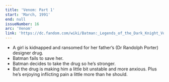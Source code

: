 ```yaml
---
title: 'Venom: Part 1'
start: 'March, 1991'
end: null
issueNumber: 16
arc: 'Venom'
link: 'https://dc.fandom.com/wiki/Batman:_Legends_of_the_Dark_Knight_Vol_1_16'
---
```


- A girl is kidnapped and ransomed for her father’s (Dr Randolph Porter) designer drug.
- Batman fails to save her.
- Batman decides to take the drug so he’s stronger.
- But the drug is making him a little bit unstable and more anxious. Plus he’s enjoying inflicting pain a little more than he should.
